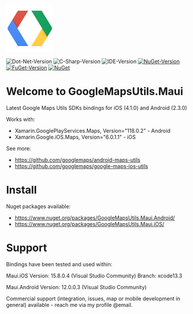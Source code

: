 ![Logo](icon.png)

![Dot-Net-Version](https://img.shields.io/badge/.NET-7.0-blue)
![C-Sharp-Version](https://img.shields.io/badge/C%23-Preview-blue.svg)
![IDE-Version](https://img.shields.io/badge/IDE-VS2022-blue.svg)
[![NuGet-Version](https://img.shields.io/nuget/v/Taiizor.Essentials.Maui.svg)](https://www.nuget.org/packages/Taiizor.Essentials.Maui)
[![FuGet-Version](https://www.fuget.org/packages/Taiizor.Essentials.Maui/badge.svg)](https://www.fuget.org/packages/Taiizor.Essentials.Maui)
[![NuGet](https://img.shields.io/nuget/dt/Taiizor.Essentials.Maui)](https://www.nuget.org/api/v2/package/Taiizor.Essentials.Maui)

# Welcome to GoogleMapsUtils.Maui
Latest Google Maps Utils SDKs bindings for iOS (4.1.0) and Android (2.3.0)

Works with:
- Xamarin.GooglePlayServices.Maps, Version="118.0.2" - Android
- Xamarin.Google.iOS.Maps, Version="6.0.1.1" - iOS

See more: 
- https://github.com/googlemaps/android-maps-utils
- https://github.com/googlemaps/google-maps-ios-utils

# Install 
Nuget packages available:
- https://www.nuget.org/packages/GoogleMapsUtils.Maui.Android/
- https://www.nuget.org/packages/GoogleMapsUtils.Maui.iOS/

# Support
Bindings have been tested and used within:

Maui.iOS
Version: 15.8.0.4 (Visual Studio Community)
Branch: xcode13.3

Maui.Android
Version: 12.0.0.3 (Visual Studio Community)

Commercial support (integration, issues, map or mobile development in general) available - reach me via my profile @email.